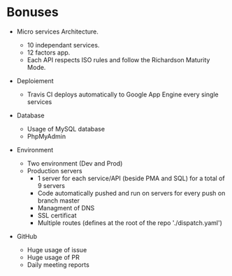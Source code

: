 # Bonuses

- Micro services Architecture.
    - 10 independant services.
    - 12 factors app.
    - Each API respects ISO rules and follow the Richardson Maturity Mode. 

- Deploiement
    - Travis CI deploys automatically to Google App Engine every single services

- Database
    - Usage of MySQL database
    - PhpMyAdmin

- Environment
    - Two environment (Dev and Prod)
    - Production servers
        - 1 server for each service/API (beside PMA and SQL) for a total of 9 servers
        - Code automatically pushed and run on servers for every push on branch master
        - Managment of DNS
        - SSL certificat
        - Multiple routes (defines at the root of the repo './dispatch.yaml')

- GitHub
    - Huge usage of issue
    - Huge usage of PR
    - Daily meeting reports
